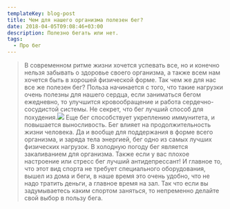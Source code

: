 ```yaml
---
templateKey: blog-post
title: Чем для нашего организма полезен бег?
date: 2018-04-05T09:08:46+03:00
description: Полезно бегать или нет.
tags:
  - Про бег
---
```

> В современном ритме жизни хочется успевать все, но и конечно нельзя забывать о здоровье своего организма, а также всем нам хочется быть в хорошей физической форме. Так чем же для нас все же полезен бег? Польза начинается с того, что такие нагрузки очень полезны для нашего сердца, если заниматься бегом ежедневно, то улучшится кровообращение и работа сердечно-сосудистой системы. Не секрет, что бег лучший способ для похудения.<img src="http://telegra.ph/file/cc3a73328bd1da728b9f9.jpg"> Еще бег способствует укреплению иммунитета, и повышается выносливость. Бег влияет на продолжительность жизни человека. Да и вообще для поддержания в форме всего организма, и заряда тела энергией, бег одно из самых лучших физических нагрузок. В холодную погоду бег является закаливанием для организма. Также если у вас плохое настроение или стресс бег лучший антидепрессант! И главное то, что этот вид спорта не требует специального оборудования, вышел из дома и беги, в наше время это очень удобно, что не надо тратить деньги, а главное время на зал. Так что если вы задумываетесь каким спортом заняться, то непременно делайте свой выбор в пользу бега.

